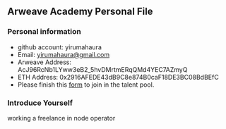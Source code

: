 ## Arweave Academy Personal File

### Personal information

- github account: yirumahaura
- Email: yirumahaura@gmail.com
- Arweave Address: AcJ96RcNb1LYww3eB2_5hvDMrtmERqQMd4YEC7AZmyQ
- ETH Address: 0x2916AFEDE43dB9C8e874B0caF18DE3BC08BdBEfC
- Please finish this [form](https://docs.google.com/forms/d/e/1FAIpQLSfWA5fIIcBgmRppm3jNz5vmf9Mai_QMVil-2pO4r7YKn_Zhtw/viewform?usp=sf_link) to join in the talent pool.

### Introduce Yourself
  working a freelance in node operator 